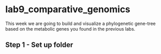 # lab9_comparative_genomics

This week we are going to build and visualize a phylogenetic gene-tree based on the metabolic genes you found in the previous labs. 

## Step 1 - Set up folder
